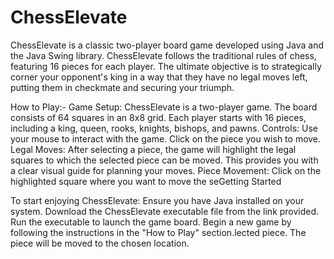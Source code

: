 # ChessElevate
ChessElevate is a classic two-player board game developed using Java and the Java Swing library.
ChessElevate follows the traditional rules of chess, featuring 16 pieces for each player. 
The ultimate objective is to strategically corner your opponent's king in a way that they have no legal moves left, putting them in checkmate and securing your triumph.

How to Play:-
Game Setup: ChessElevate is a two-player game. The board consists of 64 squares in an 8x8 grid. Each player starts with 16 pieces, including a king, queen, rooks, knights, bishops, and pawns.
Controls: Use your mouse to interact with the game. Click on the piece you wish to move.
Legal Moves: After selecting a piece, the game will highlight the legal squares to which the selected piece can be moved. This provides you with a clear visual guide for planning your moves.
Piece Movement: Click on the highlighted square where you want to move the seGetting Started

To start enjoying ChessElevate:
Ensure you have Java installed on your system.
Download the ChessElevate executable file from the link provided.
Run the executable to launch the game board.
Begin a new game by following the instructions in the "How to Play" section.lected piece. The piece will be moved to the chosen location.
